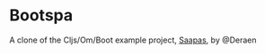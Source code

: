 # Bootspa

A clone of the Cljs/Om/Boot example project, [Saapas](https://github.com/deraen/saapas), by @Deraen


